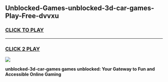 
## Unblocked-Games-unblocked-3d-car-games-Play-Free-dvvxu
<h3>
<a href="https://premium76.site?title=unblocked-3d-car-games&ref=17A">CLICK TO PLAY</a></h3>
<hr>

<h3>
<a href="https://premium76.site?title=unblocked-3d-car-games&ref=17A">CLICK 2 PLAY</a>
  
</h3>

<a href="https://premium76.site?title=unblocked-3d-car-games&ref=17A"><img src="https://clearcache.store/games.png"></a>


**unblocked-3d-car-games games unblocked: Your Gateway to Fun and Accessible Online Gaming**
